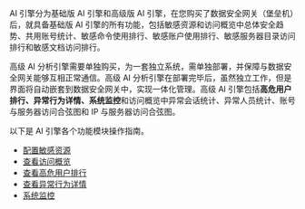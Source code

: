 AI 引擎分为基础版 AI 引擎和高级版 AI 引擎，在您购买了数据安全网关（堡垒机）后，就具备基础版 AI 引擎的所有功能，包括敏感资源和访问概览中总体安全趋势、共用账号统计、敏感命令使用排行、敏感账户使用排行、敏感服务器目录访问排行和敏感文档访问排行。

高级 AI 分析引擎需要单独购买，为一套独立系统，需单独部署，并保障与数据安全网关能够互相正常通信。高级 AI 分析引擎在部署完毕后，虽然独立工作，但是界面将自动嵌套到数据安全网关中，实现一体化管理。高级 AI 引擎包括**高危用户排行、异常行为详情、系统监控**和访问概览中异常会话统计、异常人员统计、账号与服务器访问合弦图和 IP 与服务器访问合弦图。

以下是 AI 引擎各个功能模块操作指南。
- [配置敏感资源](https://cloud.tencent.com/document/product/1025/32604)
- [查看访问概览](https://cloud.tencent.com/document/product/1025/32682)
- [查看高危用户排行](https://cloud.tencent.com/document/product/1025/32690)
- [查看异常行为详情](https://cloud.tencent.com/document/product/1025/32691)
- [系统监控](https://cloud.tencent.com/document/product/1025/33107)

